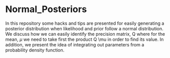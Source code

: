 # Normal_Posteriors
In this repository some hacks and tips are presented for easily generating a posterior distribution when likelihood and prior follow a normal distribution. We discuss how we can easily identify the precision matrix, Q where for the mean, $\mu$ we need to take first the product Q \mu in order to find its value. 
In addition, we present the idea of integrating out parameters from a probability density function. 
